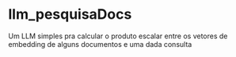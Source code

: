 # llm_pesquisaDocs
Um LLM simples pra calcular o produto escalar entre os vetores de embedding de alguns documentos e uma dada consulta
